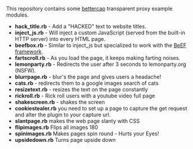 This repository contains some [bettercap](http://www.bettercap.org/) transparent proxy example modules.

* **hack_title.rb** - Add a "HACKED" text to website titles.
* **inject_js.rb** - Will inject a custom JavaScript (served from the built-in HTTP server) into every HTML page.
* **beefbox.rb** - Similar to inject_js but specialized to work with the [BeEF framework](http://beefproject.com).
* **fartscroll.rb** - As you load the page, it keeps making farting noises.
* **lemonparty.rb** - Redirects the user after 3 seconds to lemonparty.org (NSFW).
* **blurrpage.rb**  - blur's the page and gives users a headache!
* **cats.rb** - redirects them to a google images search of cats
* **resizetext.rb** - resizes the text on the page constantly
* **rickroll.rb** - Rick roll users with a youtube video full page
* **shakescreen.rb**  - shakes the screen
* **cookiestealer.rb** you need to set up a page to capture the get request and alter the plugin to your capture url.
* **slantpage.rb** makes the web page slanty with CSS
* **flipimages.rb** Flips all images 180
* **spinimages.rb** Makes pages spin round - Hurts your Eyes!
* **upsidedown.rb** Turns page upside down
